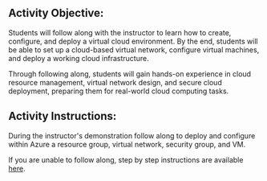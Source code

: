 ## Activity Objective:

Students will follow along with the instructor to learn how to create, configure, and deploy a virtual cloud environment. By the end, students will be able to set up a cloud-based virtual network, configure virtual machines, and deploy a working cloud infrastructure. 

Through following along, students will gain hands-on experience in cloud resource management, virtual network design, and secure cloud deployment, preparing them for real-world cloud computing tasks.



## Activity Instructions:

During the instructor's demonstration follow along to deploy and configure within Azure a resource group, virtual network, security group, and VM.

If you are unable to follow along, step by step instructions are available [here](https://drive.google.com/file/d/1P_Q0NW0t6Y1j85_IwAm3am_lS_wsLJYT/view).
